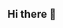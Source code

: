 ## Hi there 👋

<!--
**NielsDueJ/NielsDueJ** is a ✨ _special_ ✨ repository because its `README.md` (this file) appears on your GitHub profile.

# Hi, I'm Niels 👋

🎓 **Master of Finance**  
👨‍💻 **Young corporate finance and fintech professional**  
🌱 **I’m currently working on portfolio management projects.**  
🇩🇰 Denmark
